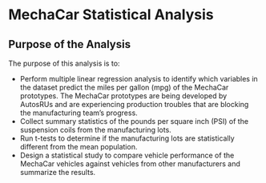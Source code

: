 # MechaCar Statistical Analysis

## Purpose of the Analysis

The purpose of this analysis is to:
- Perform multiple linear regression analysis to identify which variables in the dataset predict the miles per gallon (mpg) of the MechaCar prototypes.   The MechaCar prototypes are being developed by AutosRUs and are experiencing production troubles that are blocking the manufacturing team’s progress.
- Collect summary statistics of the pounds per square inch (PSI) of the suspension coils from the manufacturing lots.
- Run t-tests to determine if the manufacturing lots are statistically different from the mean population.
- Design a statistical study to compare vehicle performance of the MechaCar vehicles against vehicles from other manufacturers and summarize the results.

